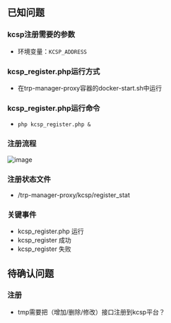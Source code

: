 
## 已知问题
### kcsp注册需要的参数
- 环境变量：`KCSP_ADDRESS`
### kcsp_register.php运行方式
- 在trp-manager-proxy容器的docker-start.sh中运行
### kcsp_register.php运行命令
- `php kcsp_register.php &`
### 注册流程
![image](https://github.com/tjyx111/note/assets/140045445/103f1441-9d2b-4299-92ce-71b4d1edd5b5)
### 注册状态文件
- /trp-manager-proxy/kcsp/register_stat
### 关键事件
- kcsp_register.php 运行
- kcsp_register 成功
- kcsp_register 失败

## 待确认问题
### 注册
- tmp需要把（增加/删除/修改）接口注册到kcsp平台？


